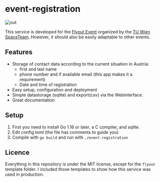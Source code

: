 # event-registration

![out](https://user-images.githubusercontent.com/21206831/132853558-d948faa4-dd40-4730-809a-5267b1890de5.png)

This service is developed for the
[Flyout Event](https://spaceteam.at/flyout/?lang=en) organized by the
[TU Wien SpaceTeam](https://spaceteam.at/?lang=en).
However, it should also be easily adaptable to other events.

## Features

- Storage of contact data according to the current situation in Austria:
  - first and last name
  - phone number and if available email (this app makes it a requirement)
  - Date and time of registration
- Easy setup, configuration and deployment
- Simple datastorage (sqlite) and export(csv) via the Webinterface.
- Great documentation

## Setup

1. First you need to install Go 1.16 or later, a C compiler, and sqlite.
2. Edit config.toml (the file has comments to guide you)
3. Compile with `go build` and run with `./event-registration`

## Licence

Everything in this repository is under the MIT license, except for the
`flyout` template folder. I included those templates to show how this service
was used in production.
